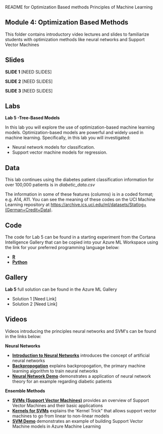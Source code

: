 README for Optimization Based methods
Principles of Machine Learning 
## Module 4: Optimization Based Methods 

This folder contains introductory video lectures and slides to familiarize students with optimization methods like neural networks and Support Vector Machines

## Slides  

**SLIDE 1**  [NEED SLIDES]

**SLIDE 2**  [NEED SLIDES]

**SLIDE 3**  [NEED SLIDES]

## Labs

**Lab 5 -Tree-Based Models** 

In this lab you will explore the use of optimization-based machine learning models. Optimization-based
models are powerful and widely used in machine learning. Specifically, in this lab you will investigated:
- Neural network models for classification.
- Support vector machine models for regression.



## Data

This lab continues using the diabetes patient classification information for over 100,000 patients is in *diabetic_data.csv*

The information in some of these features (columns) is in a coded format; e.g. A14, A11. You can see the meaning of these codes on the UCI Machine Learning repository at
https://archive.ics.uci.edu/ml/datasets/Statlog+(German+Credit+Data).

## Code

The code for Lab 5 can be found in a starting experiment from the Cortana Intelligence Gallery that can be copied into your Azure ML Workspace using the link for your preferred programming language below:

- **[R](https://aka.ms/edx-dat203.2x-lab5-class-r)**
- **[Python](https://aka.ms/edx-dat203.2x-lab5-class-py)**

## Gallery

**Lab 5** full solution can be found in the Azure ML Gallery

- Solution 1 [Need Link]
- Solution 2 [Need Link]

## Videos  

Videos introducing the principles neural networks and SVM's can be found in the links below:

**Neural Networks**

- **[Introduction to Neural Networks](https://youtu.be/RoSwlPfTK8o)** introduces the concept of artificial neural networks
- **[Backpropogation](https://youtu.be/aBG1w7o92Os)** explains backpropogation, the primary machine learning algorithm to train neural networks
- **[Neural Network Demo](https://youtu.be/wkoUZPsv4iw)** demonstrates a application of neural network theory for an example regarding diabetic patients


**Ensemble Methods**

- **[SVMs (Support Vector Machines)](https://youtu.be/tqVULGmLkVU)** provides an overview of Support Vector Machines and their basic applications
- **[Kernels for SVMs](https://youtu.be/bJDtx49sG-w)** explains the 'Kernel Trick" that allows support vector machines to go from linear to non-linear models
- **[SVM Demo](https://youtu.be/rC1t7bIDjDE)** demonstrates an example of building Support Vector Machine models in Azure Machine Learning

